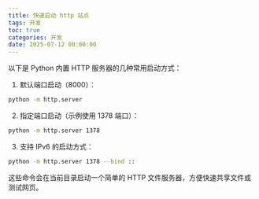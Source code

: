 ```yaml
---
title: 快速启动 http 站点
tags: 开发
toc: true
categories: 开发
date: 2025-07-12 00:00:00
---
```


以下是 Python 内置 HTTP 服务器的几种常用启动方式：

1. 默认端口启动（8000）：

```bash
python -m http.server
```

<!-- more -->

2. 指定端口启动（示例使用 1378 端口）：

```bash
python -m http.server 1378
```

3. 支持 IPv6 的启动方式：

```bash
python -m http.server 1378 --bind ::
```

这些命令会在当前目录启动一个简单的 HTTP 文件服务器，方便快速共享文件或测试网页。
